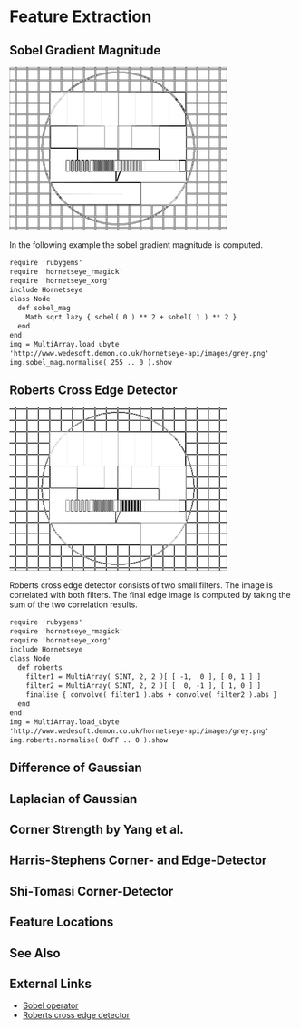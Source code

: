 Feature Extraction
==================

Sobel Gradient Magnitude
------------------------

![Sobel gradient magnitude](images/sobelmag.png)

In the following example the sobel gradient magnitude is computed.

    require 'rubygems'
    require 'hornetseye_rmagick'
    require 'hornetseye_xorg'
    include Hornetseye
    class Node
      def sobel_mag
        Math.sqrt lazy { sobel( 0 ) ** 2 + sobel( 1 ) ** 2 }
      end
    end
    img = MultiArray.load_ubyte 'http://www.wedesoft.demon.co.uk/hornetseye-api/images/grey.png'
    img.sobel_mag.normalise( 255 .. 0 ).show

Roberts Cross Edge Detector
---------------------------

![Roberts cross edge detector](images/roberts.png)

Roberts cross edge detector consists of two small filters. The image is correlated with both filters. The final edge image is computed by taking the sum of the two correlation results.

    require 'rubygems'
    require 'hornetseye_rmagick'
    require 'hornetseye_xorg'
    include Hornetseye
    class Node
      def roberts
        filter1 = MultiArray( SINT, 2, 2 )[ [ -1,  0 ], [ 0, 1 ] ]
        filter2 = MultiArray( SINT, 2, 2 )[ [  0, -1 ], [ 1, 0 ] ]
        finalise { convolve( filter1 ).abs + convolve( filter2 ).abs }
      end
    end
    img = MultiArray.load_ubyte 'http://www.wedesoft.demon.co.uk/hornetseye-api/images/grey.png'
    img.roberts.normalise( 0xFF .. 0 ).show

Difference of Gaussian
----------------------

Laplacian of Gaussian
---------------------

Corner Strength by Yang et al.
------------------------------

Harris-Stephens Corner- and Edge-Detector
-----------------------------------------

Shi-Tomasi Corner-Detector
--------------------------

Feature Locations
-----------------

See Also
--------

External Links
--------------

* [Sobel operator](http://en.wikipedia.org/wiki/Sobel_operator)
* [Roberts cross edge detector](http://homepages.inf.ed.ac.uk/rbf/HIPR2/roberts.htm)

